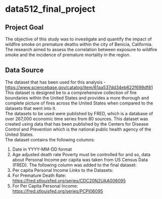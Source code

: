 # data512_final_project 

## Project Goal 
The objective of this study was to investigate and quantify the impact of wildfire smoke on premature deaths within the city of Benicia, California. The research aimed to assess the correlation between exposure to wildfire smoke and the incidence of premature mortality in the region.  

## Data Source
The dataset that has been used for this analysis - https://www.sciencebase.gov/catalog/item/61aa537dd34eb622f699df81
This dataset is designed be to a comprehensive collection of fire boundaries within the United States and provides a more thorough and complete picture of fires across the United States when compared to the datasets that went into it.   
The datasets to be used were published by FRED, which is a database of over 267,000 economic time series from 80 sources. This dataset was created using data that has been published by the Centers for Disease Control and Prevention which is the national public health agency of the United States.  
The dataset contains the following columns:  
1. Date in YYYY-MM-DD format  
2. Age adjusted death rate
Poverty must be controlled for and so, data about Personal Income per capita was taken from US Census Data (FRED).
The following column was added to the final dataset:  
1. Per capita Personal Income
Links to the Datasets:
1. For Premature Death Rate: https://fred.stlouisfed.org/series/CDC20N2UAA006095  
2. For Per Capita Personal Income: https://fred.stlouisfed.org/series/PCPI06095  





